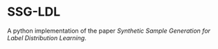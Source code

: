 # SSG-LDL
A python implementation of the paper *Synthetic Sample Generation for Label Distribution Learning*.
